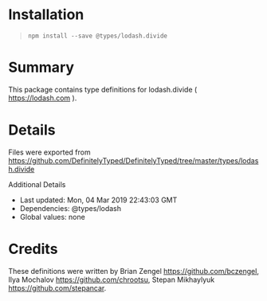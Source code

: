 # Installation
> `npm install --save @types/lodash.divide`

# Summary
This package contains type definitions for lodash.divide ( https://lodash.com ).

# Details
Files were exported from https://github.com/DefinitelyTyped/DefinitelyTyped/tree/master/types/lodash.divide

Additional Details
 * Last updated: Mon, 04 Mar 2019 22:43:03 GMT
 * Dependencies: @types/lodash
 * Global values: none

# Credits
These definitions were written by Brian Zengel <https://github.com/bczengel>, Ilya Mochalov <https://github.com/chrootsu>, Stepan Mikhaylyuk <https://github.com/stepancar>.

